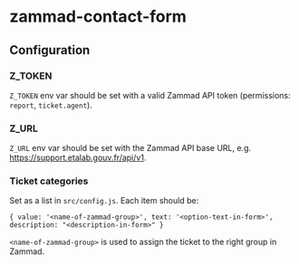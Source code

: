 # zammad-contact-form

## Configuration

### Z_TOKEN

`Z_TOKEN` env var should be set with a valid Zammad API token (permissions: `report`, `ticket.agent`).

### Z_URL

`Z_URL` env var should be set with the Zammad API base URL, e.g. https://support.etalab.gouv.fr/api/v1.

### Ticket categories

Set as a list in `src/config.js`. Each item should be:

```
{ value: '<name-of-zammad-group>', text: '<option-text-in-form>', description: "<description-in-form>" }
```

`<name-of-zammad-group>` is used to assign the ticket to the right group in Zammad.

